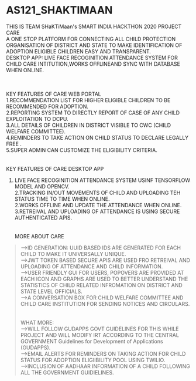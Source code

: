# AS121_SHAKTIMAAN

THIS IS TEAM SHaKTiMaan's  SMART INDIA HACKTHON 2020 PROJECT<br />
CARE <br />
 A ONE STOP PLATFORM FOR CONNECTING ALL CHILD PROTECTION ORGANISATION OF DISTRICT AND STATE TO MAKE IDENTIFICATION OF ADOPTION ELIGIBLE CHILDREN EASY AND TRANSPARENT. <br />
DESKTOP APP:  LIVE FACE RECOGINITION ATTENDANCE SYSTEM FOR CHILD CARE INTITUTION,WORKS OFFLINEAND SYNC WITH DATABASE WHEN ONLINE. <br />
<br /><br />

KEY FEATURES OF CARE WEB PORTAL<br />
1.RECOMMENDATION LIST FOR HIGHER ELIGIBLE CHILDREN TO BE RECOMMENDED FOR ADOPTION.<br />
2.REPORTING SYSTEM TO DIRECTLY REPORT OF CASE OF ANY CHILD EXPLOITATION TO DCPU.<br />
3.ALL DETAILS OF CHILDREN IN DISTRICT VISIBLE TO CWC (CHILD WELFARE COMMITTEE).<br />
4.REMINDERS TO TAKE ACTION ON CHILD STATUS TO DECLARE LEGALLY FREE .<br />
5.SUPER ADMIN CAN CUSTOMIZE THE ELIGIBILITY CRITERIA.<br />
<br /><br />
KEY FEATURES OF CARE DESKTOP APP<br />
1. LIVE FACE RECOGINITION ATTENDANCE SYSTEM USINF TENSORFLOW MODEL AND OPENCV.<br />
2.TRACKING IN/OUT MOVEMENTS OF CHILD AND UPLOADING TEH STATUS TIME TO TIME WHEN ONLINE.<br />
2.WORKS OFFLINE AND UPDATE THE ATTENDANCE WHEN ONLINE.<br />
3.RETREIVAL AND UPLOADING OF ATTENDANCE IS USING SECURE AUTHENTICATED APIS.<br />
<br /><br />
MORE ABOUT CARE<br />
> -->ID GENERATION: UUID BASED IDS ARE GENERATED FOR EACH CHILD TO MAKE IT UNIVERSALLY UNIQUE.<br />
> -->JWT TOKEN BASED SECURE APIS ARE USED FRO RETREIVAL AND UPLOADING OF ATTENDANCE AND CHILD INFORMATION.<br />
> -->USER FRIENDLY GUI FOR USERS, POPOVERS ARE PROVIDED AT EACH ICON AND GRAPHS ARE USED TO BETTER UNDERSTAND THE STATISTICS OF CHILD RELATED INFROMATION ON DISTRICT AND STATE LEVEL OFFICIALS.<br />
> -->A CONVERSATION BOX FOR CHILD WELFARE COMMITTEE AND CHILD CARE INSTITUTION FOR SENDING NOTICES AND CIRCULARS.<br />
<br /><br />
WHAT MORE:<br />
>  -->WILL FOLLOW GUDAPPS GOVT GUIDELINES FOR THIS WHILE PROJECT AND WILL MODIFY IRT ACCORDING TO THE CENTRAL GOVERNMENT Guidelines for Development of Applications (GUDAPPS).<br />
>  -->EMAIL ALERTS FOR REMINDERS ON TAKING ACTION FOR CHILD STATUS FOR ADOPTION ELIGIIBILITY POOL USING TWILIO.<br />
>  -->INCLUSION OF AADHAAR INFORMATION OF A CHILD FOLLOWING ALL THE GOVERNMENT GUIDIELINES.<br />
